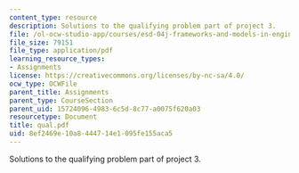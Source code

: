 ```yaml
---
content_type: resource
description: Solutions to the qualifying problem part of project 3.
file: /ol-ocw-studio-app/courses/esd-04j-frameworks-and-models-in-engineering-systems-engineering-system-design-spring-2007/8ef2469e10a8444714e1095fe155aca5_qual.pdf
file_size: 79151
file_type: application/pdf
learning_resource_types:
- Assignments
license: https://creativecommons.org/licenses/by-nc-sa/4.0/
ocw_type: OCWFile
parent_title: Assignments
parent_type: CourseSection
parent_uid: 15724096-4983-6c5d-8c77-a0075f620a03
resourcetype: Document
title: qual.pdf
uid: 8ef2469e-10a8-4447-14e1-095fe155aca5
---
```

Solutions to the qualifying problem part of project 3.